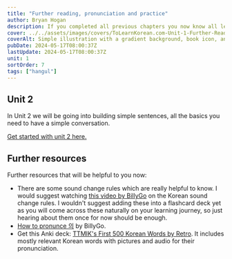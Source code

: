 ```yaml
---
title: "Further reading, pronunciation and practice"
author: Bryan Hogan
description: If you completed all previous chapters you now know all letters of Hangul. What's next?
cover: ../../assets/images/covers/ToLearnKorean.com-Unit-1-Further-Reading.png
coverAlt: Simple illustration with a gradient background, book icon, and various small icons surrounding the title which is placed prominently in the center.
pubDate: 2024-05-17T08:00:37Z
lastUpdate: 2024-05-17T08:00:37Z
unit: 1
sortOrder: 7
tags: ["hangul"]
---
```


## Unit 2
In Unit 2 we will be going into building simple sentences, all the basics you need to have a simple conversation.

[Get started with unit 2 here.](/unit-2/unit-2-introduction)

##  Further resources
Further resources that will be helpful to you now:
- There are some sound change rules which are really helpful to know. I would suggest watching [this video by BillyGo](https://youtu.be/s5aobqyEaMQ?t=3690) on the Korean sound change rules. I wouldn't suggest adding these into a flashcard deck yet as you will come across these naturally on your learning journey, so just hearing about them once for now should be enough.
- [How to pronunce 의](https://youtu.be/2bLlrXDZ478) by BillyGo.
- Get this Anki deck: [TTMIK's First 500 Korean Words by Retro](https://ankiweb.net/shared/info/1551455917). It includes mostly relevant Korean words with pictures and audio for their pronunciation.